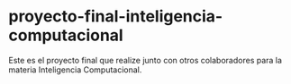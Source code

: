 # proyecto-final-inteligencia-computacional
Este es el proyecto final que realize junto con otros colaboradores para la materia Inteligencia Computacional.
